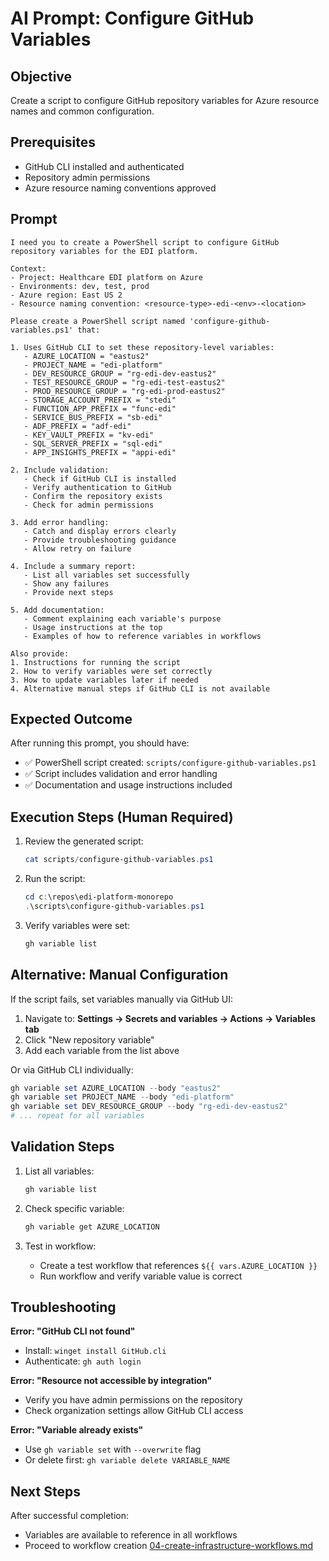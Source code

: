 # AI Prompt: Configure GitHub Variables

## Objective
Create a script to configure GitHub repository variables for Azure resource names and common configuration.

## Prerequisites
- GitHub CLI installed and authenticated
- Repository admin permissions
- Azure resource naming conventions approved

## Prompt

```
I need you to create a PowerShell script to configure GitHub repository variables for the EDI platform.

Context:
- Project: Healthcare EDI platform on Azure
- Environments: dev, test, prod
- Azure region: East US 2
- Resource naming convention: <resource-type>-edi-<env>-<location>

Please create a PowerShell script named 'configure-github-variables.ps1' that:

1. Uses GitHub CLI to set these repository-level variables:
   - AZURE_LOCATION = "eastus2"
   - PROJECT_NAME = "edi-platform"
   - DEV_RESOURCE_GROUP = "rg-edi-dev-eastus2"
   - TEST_RESOURCE_GROUP = "rg-edi-test-eastus2"
   - PROD_RESOURCE_GROUP = "rg-edi-prod-eastus2"
   - STORAGE_ACCOUNT_PREFIX = "stedi"
   - FUNCTION_APP_PREFIX = "func-edi"
   - SERVICE_BUS_PREFIX = "sb-edi"
   - ADF_PREFIX = "adf-edi"
   - KEY_VAULT_PREFIX = "kv-edi"
   - SQL_SERVER_PREFIX = "sql-edi"
   - APP_INSIGHTS_PREFIX = "appi-edi"

2. Include validation:
   - Check if GitHub CLI is installed
   - Verify authentication to GitHub
   - Confirm the repository exists
   - Check for admin permissions

3. Add error handling:
   - Catch and display errors clearly
   - Provide troubleshooting guidance
   - Allow retry on failure

4. Include a summary report:
   - List all variables set successfully
   - Show any failures
   - Provide next steps

5. Add documentation:
   - Comment explaining each variable's purpose
   - Usage instructions at the top
   - Examples of how to reference variables in workflows

Also provide:
1. Instructions for running the script
2. How to verify variables were set correctly
3. How to update variables later if needed
4. Alternative manual steps if GitHub CLI is not available
```

## Expected Outcome

After running this prompt, you should have:
- ✅ PowerShell script created: `scripts/configure-github-variables.ps1`
- ✅ Script includes validation and error handling
- ✅ Documentation and usage instructions included

## Execution Steps (Human Required)

1. Review the generated script:
   ```powershell
   cat scripts/configure-github-variables.ps1
   ```

2. Run the script:
   ```powershell
   cd c:\repos\edi-platform-monorepo
   .\scripts\configure-github-variables.ps1
   ```

3. Verify variables were set:
   ```powershell
   gh variable list
   ```

## Alternative: Manual Configuration

If the script fails, set variables manually via GitHub UI:

1. Navigate to: **Settings → Secrets and variables → Actions → Variables tab**
2. Click "New repository variable"
3. Add each variable from the list above

Or via GitHub CLI individually:

```powershell
gh variable set AZURE_LOCATION --body "eastus2"
gh variable set PROJECT_NAME --body "edi-platform"
gh variable set DEV_RESOURCE_GROUP --body "rg-edi-dev-eastus2"
# ... repeat for all variables
```

## Validation Steps

1. List all variables:
   ```powershell
   gh variable list
   ```

2. Check specific variable:
   ```powershell
   gh variable get AZURE_LOCATION
   ```

3. Test in workflow:
   - Create a test workflow that references `${{ vars.AZURE_LOCATION }}`
   - Run workflow and verify variable value is correct

## Troubleshooting

**Error: "GitHub CLI not found"**
- Install: `winget install GitHub.cli`
- Authenticate: `gh auth login`

**Error: "Resource not accessible by integration"**
- Verify you have admin permissions on the repository
- Check organization settings allow GitHub CLI access

**Error: "Variable already exists"**
- Use `gh variable set` with `--overwrite` flag
- Or delete first: `gh variable delete VARIABLE_NAME`

## Next Steps

After successful completion:
- Variables are available to reference in all workflows
- Proceed to workflow creation [04-create-infrastructure-workflows.md](04-create-infrastructure-workflows.md)
